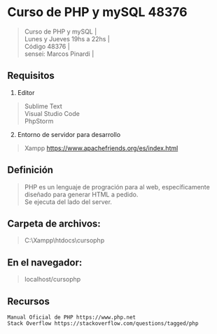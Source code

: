 
# Curso de PHP y mySQL 48376

> Curso de PHP y mySQL |    
> Lunes y Jueves 19hs a 22hs |    
> Código 48376 |    
> sensei: Marcos Pinardi |    

## Requisitos

 1. Editor
> Sublime Text  
> Visual Studio Code  
> PhpStorm 

 2. Entorno de servidor para desarrollo 
> Xampp https://www.apachefriends.org/es/index.html    

## Definición

> PHP es un lenguaje de progración para al web, específicamente diseñado para generar HTML a pedido.  
> Se ejecuta del lado del server.

## Carpeta de archivos:
>    C:\\Xampp\htdocs\cursophp

## En el navegador:
>    localhost/cursophp

## Recursos

    Manual Oficial de PHP https://www.php.net
    Stack Overflow https://stackoverflow.com/questions/tagged/php

    